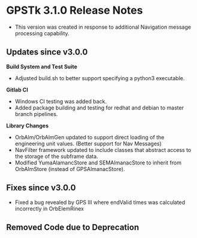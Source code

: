 GPSTk 3.1.0 Release Notes
========================

 * This version was created in response to additional Navigation message processing capability.

Updates since v3.0.0
---------------------

**Build System and Test Suite**
  * Adjusted build.sh to better support specifying a python3 executable.

**Gitlab CI**
  * Windows CI testing was added back.
  * Added package building and testing for redhat and debian to master branch pipelines.

**Library Changes**
  * OrbAlm/OrbAlmGen updated to support direct loading of the engineering unit values. (Better support for Nav Messages)
  * NavFilter framework updated to include classes that abstract access to the storage of the subframe data.
  * Modified YumaAlamancStore and SEMAlmanacStore to inherit from OrbAlmStore (instead of GPSAlmanacStore).

Fixes since v3.0.0
--------------------
 * Fixed a bug revealed by GPS III where endValid times was calculated incorrectly in OrbElemRinex

Removed Code due to Deprecation
-------------------------------
